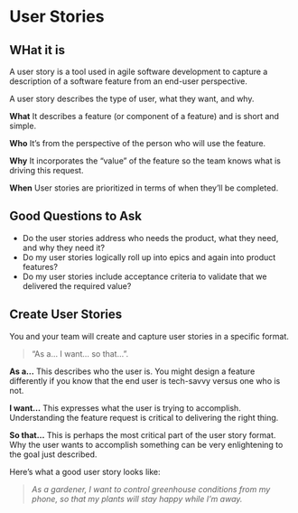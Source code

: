 
# User Stories



## WHat it is

A user story is a tool used in agile software development to capture a description of a software feature from an end-user perspective.

A user story describes the type of user, what they want, and why.


**What**
It describes a feature (or component of a feature) and is short and simple.

**Who**
It’s from the perspective of the person who will use the feature.

**Why**
It incorporates the “value” of the feature so the team knows what is driving this request.

**When**
User stories are prioritized in terms of when they’ll be completed.

## Good Questions to Ask

* Do the user stories address who needs the product, what they need, and why they need it?
* Do my user stories logically roll up into epics and again into product features?
* Do my user stories include acceptance criteria to validate that we delivered the required value?

## Create User Stories

You and your team will create and capture user stories in a specific format.

> “As a… I want… so that…”.


**As a…**
This describes who the user is. You might design a feature differently if you know that the end user is tech-savvy versus one who is not.

**I want…**
This expresses what the user is trying to accomplish. Understanding the feature request is critical to delivering the right thing.

**So that…**
This is perhaps the most critical part of the user story format. Why the user wants to accomplish something can be very enlightening to the goal just described.

Here’s what a good user story looks like:

> *As a gardener, I want to control greenhouse conditions from my phone, so that my plants will stay happy while I’m away.*


